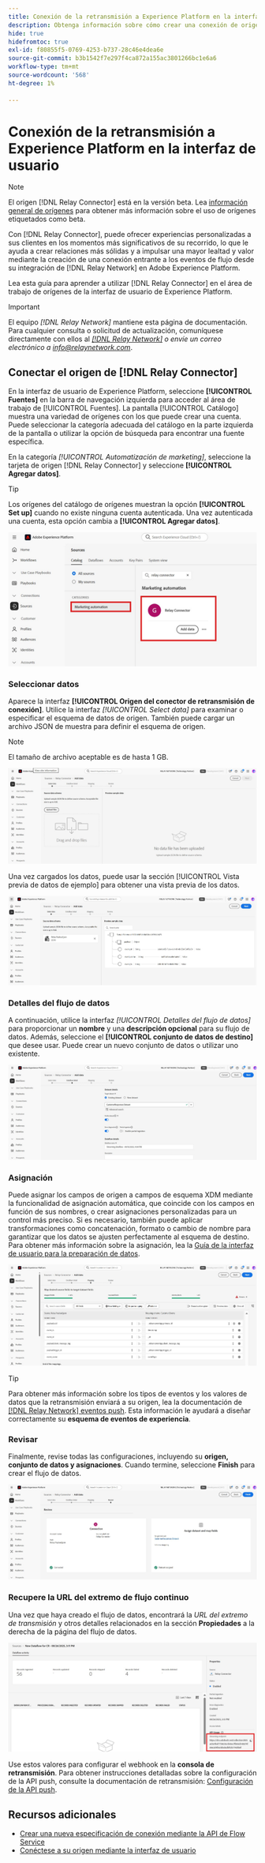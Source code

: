 ```yaml
---
title: Conexión de la retransmisión a Experience Platform en la interfaz de usuario
description: Obtenga información sobre cómo crear una conexión de origen personalizada del conector de retransmisión mediante la interfaz de usuario de Adobe Experience Platform.
hide: true
hidefromtoc: true
exl-id: f80855f5-0769-4253-b737-28c46e4dea6e
source-git-commit: b3b1542f7e297f4ca872a155ac3801266bc1e6a6
workflow-type: tm+mt
source-wordcount: '568'
ht-degree: 1%

---
```


# Conexión de la retransmisión a Experience Platform en la interfaz de usuario

>[!NOTE]
>
>El origen [!DNL Relay Connector] está en la versión beta. Lea [información general de orígenes](../../../../home.md#terms-and-conditions) para obtener más información sobre el uso de orígenes etiquetados como beta.

Con [!DNL Relay Connector], puede ofrecer experiencias personalizadas a sus clientes en los momentos más significativos de su recorrido, lo que le ayuda a crear relaciones más sólidas y a impulsar una mayor lealtad y valor mediante la creación de una conexión entrante a los eventos de flujo desde su integración de [!DNL Relay Network] en Adobe Experience Platform.

Lea esta guía para aprender a utilizar [!DNL Relay Connector] en el área de trabajo de orígenes de la interfaz de usuario de Experience Platform.

>[!IMPORTANT]
>
>El equipo *[!DNL Relay Network]* mantiene esta página de documentación. Para cualquier consulta o solicitud de actualización, comuníquese directamente con ellos al *[[!DNL Relay Network]](https://www.relaynetwork.com/) o envíe un correo electrónico a [info@relaynetwork.com](mailto:info@relaynetwork.com)*.

## Conectar el origen de [!DNL Relay Connector]

En la interfaz de usuario de Experience Platform, seleccione **[!UICONTROL Fuentes]** en la barra de navegación izquierda para acceder al área de trabajo de [!UICONTROL Fuentes]. La pantalla [!UICONTROL Catálogo] muestra una variedad de orígenes con los que puede crear una cuenta. Puede seleccionar la categoría adecuada del catálogo en la parte izquierda de la pantalla o utilizar la opción de búsqueda para encontrar una fuente específica.

En la categoría *[!UICONTROL Automatización de marketing]*, seleccione la tarjeta de origen [!DNL Relay Connector] y seleccione **[!UICONTROL Agregar datos]**.

>[!TIP]
>
>Los orígenes del catálogo de orígenes muestran la opción **[!UICONTROL Set up]** cuando no existe ninguna cuenta autenticada. Una vez autenticada una cuenta, esta opción cambia a **[!UICONTROL Agregar datos]**.

![Página de catálogo del área de trabajo de orígenes.](../../../../images/tutorials/create/relay-connector/relay-source.jpg)

### Seleccionar datos

Aparece la interfaz **[!UICONTROL Origen del conector de retransmisión de conexión]**. Utilice la interfaz *[!UICONTROL Select data]* para examinar o especificar el esquema de datos de origen. También puede cargar un archivo JSON de muestra para definir el esquema de origen.

>[!NOTE]
>
>El tamaño de archivo aceptable es de hasta 1 GB.

![Interfaz de datos seleccionada](../../../../images/tutorials/create/relay-connector/upload-data.jpg)

Una vez cargados los datos, puede usar la sección [!UICONTROL Vista previa de datos de ejemplo] para obtener una vista previa de los datos.

![Los datos cargados.](../../../../images/tutorials/create/relay-connector/uploaded-data.jpg)

### Detalles del flujo de datos

A continuación, utilice la interfaz *[!UICONTROL Detalles del flujo de datos]* para proporcionar un **nombre** y una **descripción opcional** para su flujo de datos. Además, seleccione el **[!UICONTROL conjunto de datos de destino]** que desee usar. Puede crear un nuevo conjunto de datos o utilizar uno existente.

![Interfaz de detalles del flujo de datos. ](../../../../images/tutorials/create/relay-connector/dataflow.jpg)

### Asignación

Puede asignar los campos de origen a campos de esquema XDM mediante la funcionalidad de asignación automática, que coincide con los campos en función de sus nombres, o crear asignaciones personalizadas para un control más preciso. Si es necesario, también puede aplicar transformaciones como concatenación, formato o cambio de nombre para garantizar que los datos se ajusten perfectamente al esquema de destino. Para obtener más información sobre la asignación, lea la [Guía de la interfaz de usuario para la preparación de datos](../../../../../data-prep/ui/mapping.md).

![Interfaz de asignación en el flujo de trabajo de orígenes.](../../../../images/tutorials/create/relay-connector/mapping.jpg)

>[!TIP]
>
>Para obtener más información sobre los tipos de eventos y los valores de datos que la retransmisión enviará a su origen, lea la documentación de [[!DNL Relay Network] eventos push](https://docs.relaynetwork.com/docs/push-events). Esta información le ayudará a diseñar correctamente su **esquema de eventos de experiencia**.

### Revisar

Finalmente, revise todas las configuraciones, incluyendo su **origen, conjunto de datos y asignaciones**. Cuando termine, seleccione **Finish** para crear el flujo de datos.

![Paso de revisión del flujo de trabajo de orígenes.](../../../../images/tutorials/create/relay-connector/review.jpg)

### Recupere la URL del extremo de flujo continuo

Una vez que haya creado el flujo de datos, encontrará la *URL del extremo de transmisión* y otros detalles relacionados en la sección **Propiedades** a la derecha de la página del flujo de datos.

![Las propiedades del flujo de datos](../../../../images/tutorials/create/relay-connector/streaming-endpoint.jpg)

Use estos valores para configurar el webhook en la **consola de retransmisión**. Para obtener instrucciones detalladas sobre la configuración de la API push, consulte la documentación de retransmisión: [Configuración de la API push](https://docs.relaynetwork.com/docs/configuring-the-push-api).

## Recursos adicionales

* [Crear una nueva especificación de conexión mediante la API de Flow Service](https://experienceleague.adobe.com/en/docs/experience-platform/sources/sdk/streaming-sdk/create)
* [Conéctese a su origen mediante la interfaz de usuario](https://experienceleague.adobe.com/en/docs/experience-platform/sources/sdk/streaming-sdk/submit#test-your-source-using-the-ui)
